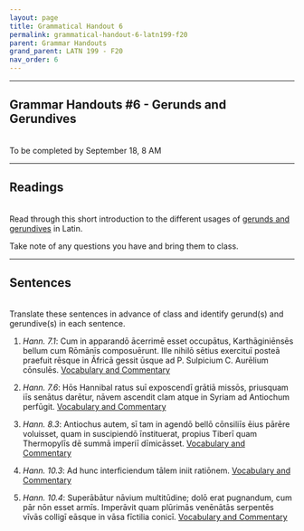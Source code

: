 ```yaml
---
layout: page
title: Grammatical Handout 6
permalink: grammatical-handout-6-latn199-f20
parent: Grammar Handouts
grand_parent: LATN 199 - F20
nav_order: 6
---
```

***

## Grammar Handouts #6 - Gerunds and Gerundives
&nbsp;  
To be completed by September 18, 8 AM

***

## Readings
&nbsp;  
Read through this short introduction to the different usages of [gerunds and gerundives](https://lingualatina.github.io/textbook/presentation/04-verbal-nouns-and-adjectives/gerunds-and-gerundives/) in Latin.

Take note of any questions you have and bring them to class.

***

## Sentences
&nbsp;  
Translate these sentences in advance of class and identify gerund(s) and gerundive(s) in each sentence.

1. *Hann. 7.1*: Cum in apparandō ācerrimē esset occupātus, Karthāginiēnsēs bellum cum Rōmānīs composuērunt. Ille nihilō sētius exercituī posteā praefuit rēsque in Āfricā gessit ūsque ad P. Sulpicium C. Aurēlium cōnsulēs. [Vocabulary and Commentary](http://dcc.dickinson.edu/nepos-hannibal/chapter-7)

2. *Hann. 7.6*:  Hōs Hannibal ratus suī exposcendī grātiā missōs, priusquam iīs senātus darētur, nāvem ascendit clam atque in Syriam ad Antiochum perfūgit. [Vocabulary and Commentary](http://dcc.dickinson.edu/nepos-hannibal/chapter-7)

3. *Hann. 8.3*: Antiochus autem, sī tam in agendō bellō cōnsiliīs ēius pārēre voluisset, quam in suscipiendō īnstituerat, propius Tiberī quam Thermopylīs dē summā imperiī dīmicāsset. [Vocabulary and Commentary](http://dcc.dickinson.edu/nepos-hannibal/chapter-8)

4. *Hann. 10.3*: Ad hunc interficiendum tālem iniit ratiōnem. [Vocabulary and Commentary](http://dcc.dickinson.edu/nepos-hannibal/chapter-10)

5. *Hann. 10.4*: Superābātur nāvium multitūdine; dolō erat pugnandum, cum pār nōn esset armīs. Imperāvit quam plūrimās venēnātās serpentēs vīvās colligī eāsque in vāsa fīctilia conicī. [Vocabulary and Commentary](http://dcc.dickinson.edu/nepos-hannibal/chapter-10)
